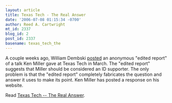 ```yaml
---
layout: article
title: Texas Tech - The Real Answer
date: '2006-07-08 01:15:34 -0700'
author: Reed A. Cartwright
mt_id: 2337
blog_id: 2
post_id: 2337
basename: texas_tech_the
---
```

A couple weeks ago, William Dembski [posted](http://www.uncommondescent.com/index.php/archives/1253) an anonymous "edited report" of a talk Ken Miller gave at Texas Tech in March.  The "edited report" suggests that Miller should be considered an ID supporter.  The only problem is that the "edited report" completely fabricates the question and answer it uses to make its point.  Ken Miller has posted a response on his website.

Read [Texas Tech -- The Real Answer](http://www.millerandlevine.com/dembski/).
